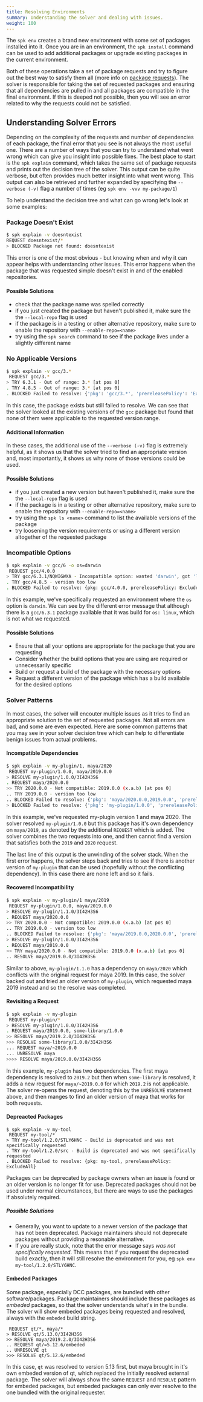 ```yaml
---
title: Resolving Environments
summary: Understanding the solver and dealing with issues.
weight: 100
---
```


The `spk env` creates a brand new environment with some set of packages installed into it. Once you are in an environment, the `spk install` command can be used to add additional packages or upgrade existing packages in the current environment.

Both of these operations take a set of package requests and try to figure out the best way to satisfy them all (more info on [package requests](../versioning)). The solver is responsible for taking the set of requested packages and ensuring that all dependencies are pulled in and all packages are compatible in the final environment. If this is deeped not possible, then you will see an error related to why the requests could not be satisfied.

## Understanding Solver Errors

Depending on the complexity of the requests and number of dependencies of each package, the final error that you see is not always the most useful one. There are a number of ways that you can try to understand what went wrong which can give you insight into possible fixes. The best place to start is the `spk explain` command, which takes the same set of package requests and prints out the decision tree of the solver. This output can be quite verbose, but often provides much better insight into what went wrong. This output can also be retrieved and further expanded by specifying the `--verbose (-v)` flag a number of times (eg `spk env -vvv my-package/1`)

To help understand the decision tree and what can go wrong let's look at some examples:

### Package Doesn't Exist

```bash
$ spk explain -v doesntexist
REQUEST doesntexist/*
> BLOCKED Package not found: doesntexist
```

This error is one of the most obvious - but knowing when and why it can appear helps with understanding other issues. This error happens when the package that was requested simple doesn't exist in and of the enabled repositories.

#### Possible Solutions

- check that the package name was spelled correctly
- if you just created the package but haven't published it, make sure the the `--local-repo` flag is used
- if the package is in a testing or other alternative repository, make sure to enable the repository with `--enable-repo=<name>`
- try using the `spk search` command to see if the package lives under a slightly different name

### No Applicable Versions

```bash
$ spk explain -v gcc/3.*
 REQUEST gcc/3.*
> TRY 6.3.1 - Out of range: 3.* [at pos 0]
. TRY 4.8.5 - Out of range: 3.* [at pos 0]
. BLOCKED Failed to resolve: {'pkg': 'gcc/3.*', 'prereleasePolicy': 'ExcludeAll'}
```

In this case, the package exists but still failed to resolve. We can see that the solver looked at the existing versions of the `gcc` package but found that none of them were applicable to the requested version range.

#### Additional Information

In these cases, the additional use of the `--verbose (-v)` flag is extremely helpful, as it shows us that the solver tried to find an appropriate version and, most importantly, it shows us why none of those versions could be used.

#### Possible Solutions

- if you just created a new version but haven't published it, make sure the the `--local-repo` flag is used
- if the package is in a testing or other alternative repository, make sure to enable the repository with `--enable-repo=<name>`
- try using the `spk ls <name>` command to list the available versions of the package
- try loosening the version requirements or using a different version altogether of the requested package

### Incompatible Options

```bash
$ spk explain -v gcc/6 -o os=darwin
 REQUEST gcc/4.0.0
> TRY gcc/6.3.1/NQWIGWXA - Incompatible option: wanted 'darwin', got 'linux'
. TRY gcc/4.8.5 - version too low
. BLOCKED Failed to resolve: {pkg: gcc/4.0.0, prereleasePolicy: ExcludeAll}
```

In this example, we've specifically requested an environment where the `os` option is `darwin`. We can see by the different error message that although there is a `gcc/6.3.1` package available that it was build for `os: linux`, which is not what we requested.

#### Possible Solutions

- Ensure that all your options are appropriate for the package that you are requesting
- Consider whether the build options that you are using are required or unnecessarily specific
- Build or request a build of the package with the necessary options
- Request a different version of the package which has a build available for the desired options

### Solver Patterns

In most cases, the solver will encouter multiple issues as it tries to find an appropriate solution to the set of requested packages. Not all errors are bad, and some are even expected. Here are some common patterns that you may see in your solver decision tree which can help to differentiate benign issues from actual problems.

#### Incompatible Dependencies

```bash
$ spk explain -v my-plugin/1, maya/2020
 REQUEST my-plugin/1.0.0, maya/2019.0.0
> RESOLVE my-plugin/1.0.0/3I42H3S6
. REQUEST maya/2020.0.0
>> TRY 2020.0.0 - Not compatible: 2019.0.0 (x.a.b) [at pos 0]
.. TRY 2019.0.0 - version too low
.. BLOCKED Failed to resolve: {'pkg': 'maya/2020.0.0,2019.0.0', 'prereleasePolicy': 'ExcludeAll'}
> BLOCKED Failed to resolve: {'pkg': 'my-plugin/1.0.0', 'prereleasePolicy': 'ExcludeAll'}
```

In this example, we've requested my-plugin version 1 and maya 2020. The solver resolved `my-plugin/1.0.0` but this package has it's own dependency on `maya/2019`, as denoted by the additional `REQUEST` which is added. The solver combines the two requests into one, and then cannot find a version that satisfies both the `2019` and `2020` request.

The last line of this output is the unwinding of the solver stack. When the first error happens, the solver steps back and tries to see if there is another version of `my-plugin` that can be used (hopefully without the conflicting dependency). In this case there are none left and so it fails.

#### Recovered Incompatibility

```bash
$ spk explain -v my-plugin/1 maya/2019
 REQUEST my-plugin/1.0.0, maya/2019.0.0
> RESOLVE my-plugin/1.1.0/3I42H3S6
. REQUEST maya/2020.0.0
>> TRY 2020.0.0 - Not compatible: 2019.0.0 (x.a.b) [at pos 0]
.. TRY 2019.0.0 - version too low
.. BLOCKED Failed to resolve: {'pkg': 'maya/2019.0.0,2020.0.0', 'prereleasePolicy': 'ExcludeAll'}
> RESOLVE my-plugin/1.0.0/3I42H3S6
. REQUEST maya/2019.0.0
>> TRY maya/2020.0.0 - Not compatible: 2019.0.0 (x.a.b) [at pos 0]
.. RESOLVE maya/2019.0.0/3I42H3S6
```

Similar to above, `my-plugin/1.1.0` has a dependency on `maya/2020` which conflicts with the original request for maya 2019. In this case, the solver backed out and tried an older version of `my-plugin`, which requested maya 2019 instead and so the resolve was completed.

#### Revisiting a Request

```bash
$ spk explain -v my-plugin
 REQUEST my-plugin/*
> RESOLVE my-plugin/1.0.0/3I42H3S6
. REQUEST maya/2019.0.0, some-library/1.0.0
>> RESOLVE maya/2019.2.0/3I42H3S6
>>> RESOLVE some-library/1.0.0/3I42H3S6
... REQUEST maya/~2019.0.0
... UNRESOLVE maya
>>>> RESOLVE maya/2019.0.0/3I42H3S6
```

In this example, `my-plugin` has two dependencies. The first maya dependency is resolved to `2019.2` but then when `some-library` is resolved, it adds a new request for `maya/~2019.0.0` for which `2019.2` is not applicable. The solver re-opens the request, denoting this by the `UNRESOLVE` statement above, and then manges to find an older version of maya that works for both requests.

#### Depreacted Packages

```
$ spk explain -v my-tool
 REQUEST my-tool/*
> TRY my-tool/1.2.0/STLY6HNC - Build is deprecated and was not specifically requested
. TRY my-tool/1.2.0/src - Build is deprecated and was not specifically requested
. BLOCKED Failed to resolve: {pkg: my-tool, prereleasePolicy: ExcludeAll}
```

Packages can be deprecated by package owners when an issue is found or an older version is no longer fit for use. Deprecated packages should not be used under normal circumstances, but there are ways to use the packages if absolutely required.

##### Possible Solutions

- Generally, you want to update to a newer version of the package that has not been deprecated. Package maintainers should not deprecate packages without providing a resonable alternative.
- If you are really stuck, note that the error message says _was not specifically requested_. This means that if you request the deprecated build exactly, then it will still resolve the environment for you, eg `spk env my-tool/1.2.0/STLY6HNC`.

#### Embeded Packages

Some package, especially DCC packages, are bundled with other software/packages. Package maintainers should include these packages as _embeded_ packages, so that the solver understands what's in the bundle. The solver will show embeded packages being requested and resolved, always with the `embeded` build string.

```
 REQUEST qt/*, maya/*
> RESOLVE qt/5.13.0/3I42H3S6
>> RESOLVE maya/2019.2.0/3I42H3S6
.. REQUEST qt/=5.12.6/embeded
.. UNRESOLVE qt
>>> RESOLVE qt/5.12.6/embeded
```

In this case, `qt` was resolved to version 5.13 first, but maya brought in it's own embeded version of qt, which replaced the initially resolved external package. The solver will always show the same `REQUEST` and `RESOLVE` pattern for embeded packages, but embeded packages can only ever resolve to the one bundled with the original requester.
